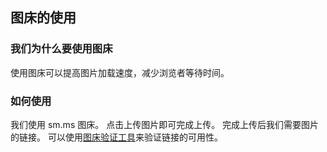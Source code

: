 ## 图床的使用
### 我们为什么要使用图床
使用图床可以提高图片加载速度，减少浏览者等待时间。
### 如何使用
我们使用 sm.ms 图床。
点击上传图片即可完成上传。
完成上传后我们需要图片的链接。
可以使用[图床验证工具](./tool/bed.html)来验证链接的可用性。 
